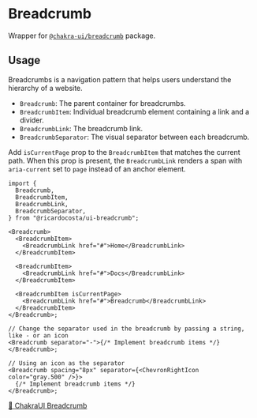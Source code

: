 # Breadcrumb

Wrapper for [`@chakra-ui/breadcrumb`](https://github.com/chakra-ui/chakra-ui/tree/main/packages/components/breadcrumb) package.

## Usage

Breadcrumbs is a navigation pattern that helps users understand the hierarchy of a website.

- `Breadcrumb`: The parent container for breadcrumbs.
- `BreadcrumbItem`: Individual breadcrumb element containing a link and a divider.
- `BreadcrumbLink`: The breadcrumb link.
- `BreadcrumbSeparator`: The visual separator between each breadcrumb.

Add `isCurrentPage` prop to the `BreadcrumbItem` that matches the current path. When this prop is present, the `BreadcrumbLink` renders a span with `aria-current` set to `page` instead of an anchor element.

```tsx
import {
  Breadcrumb,
  BreadcrumbItem,
  BreadcrumbLink,
  BreadcrumbSeparator,
} from "@ricardocosta/ui-breadcrumb";

<Breadcrumb>
  <BreadcrumbItem>
    <BreadcrumbLink href="#">Home</BreadcrumbLink>
  </BreadcrumbItem>

  <BreadcrumbItem>
    <BreadcrumbLink href="#">Docs</BreadcrumbLink>
  </BreadcrumbItem>

  <BreadcrumbItem isCurrentPage>
    <BreadcrumbLink href="#">Breadcrumb</BreadcrumbLink>
  </BreadcrumbItem>
</Breadcrumb>;

// Change the separator used in the breadcrumb by passing a string, like - or an icon
<Breadcrumb separator="-">{/* Implement breadcrumb items */}</Breadcrumb>;

// Using an icon as the separator
<Breadcrumb spacing="8px" separator={<ChevronRightIcon color="gray.500" />}>
  {/* Implement breadcrumb items */}
</Breadcrumb>;
```

[🔗 ChakraUI Breadcrumb](https://chakra-ui.com/docs/components/breadcrumb)
